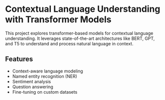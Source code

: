 # Contextual Language Understanding with Transformer Models  

This project explores transformer-based models for contextual language understanding. It leverages state-of-the-art architectures like BERT, GPT, and T5 to understand and process natural language in context.  

## Features  
- Context-aware language modeling  
- Named entity recognition (NER)  
- Sentiment analysis  
- Question answering  
- Fine-tuning on custom datasets  
